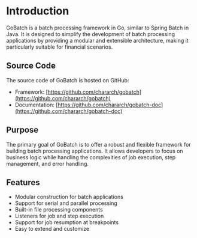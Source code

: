 # Introduction

GoBatch is a batch processing framework in Go, similar to Spring Batch in Java. It is designed to simplify the development of batch processing applications by providing a modular and extensible architecture, making it particularly suitable for financial scenarios.

## Source Code

The source code of GoBatch is hosted on GitHub:
- Framework: [https://github.com/chararch/gobatch](https://github.com/chararch/gobatch)
- Documentation: [https://github.com/chararch/gobatch-doc](https://github.com/chararch/gobatch-doc)

## Purpose

The primary goal of GoBatch is to offer a robust and flexible framework for building batch processing applications. It allows developers to focus on business logic while handling the complexities of job execution, step management, and error handling.

## Features

- Modular construction for batch applications
- Support for serial and parallel processing
- Built-in file processing components
- Listeners for job and step execution
- Support for job resumption at breakpoints
- Easy to extend and customize